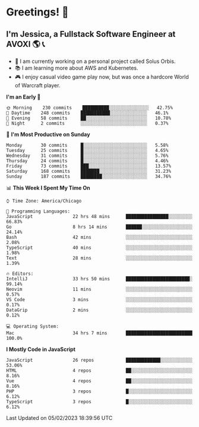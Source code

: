 # Greetings! 🧠

## I'm Jessica, a Fullstack Software Engineer at AVOXI 🌎 📞

- 🌟 I am currently working on a personal project called Solus Orbis.
- 📚 I am learning more about AWS and Kubernetes.
- 🎮 I enjoy casual video game play now, but was once a hardcore World of Warcraft player.

<!--START_SECTION:waka-->
**I'm an Early 🐤** 

```text
🌞 Morning    230 commits    ██████████░░░░░░░░░░░░░░░   42.75% 
🌆 Daytime    248 commits    ███████████░░░░░░░░░░░░░░   46.1% 
🌃 Evening    58 commits     ██░░░░░░░░░░░░░░░░░░░░░░░   10.78% 
🌙 Night      2 commits      ░░░░░░░░░░░░░░░░░░░░░░░░░   0.37%

```
📅 **I'm Most Productive on Sunday** 

```text
Monday       30 commits     █░░░░░░░░░░░░░░░░░░░░░░░░   5.58% 
Tuesday      25 commits     █░░░░░░░░░░░░░░░░░░░░░░░░   4.65% 
Wednesday    31 commits     █░░░░░░░░░░░░░░░░░░░░░░░░   5.76% 
Thursday     24 commits     █░░░░░░░░░░░░░░░░░░░░░░░░   4.46% 
Friday       73 commits     ███░░░░░░░░░░░░░░░░░░░░░░   13.57% 
Saturday     168 commits    ███████░░░░░░░░░░░░░░░░░░   31.23% 
Sunday       187 commits    ████████░░░░░░░░░░░░░░░░░   34.76%

```


📊 **This Week I Spent My Time On** 

```text
⌚︎ Time Zone: America/Chicago

💬 Programming Languages: 
JavaScript               22 hrs 48 mins      ████████████████░░░░░░░░░   66.83% 
Go                       8 hrs 14 mins       ██████░░░░░░░░░░░░░░░░░░░   24.14% 
Bash                     42 mins             ░░░░░░░░░░░░░░░░░░░░░░░░░   2.08% 
TypeScript               40 mins             ░░░░░░░░░░░░░░░░░░░░░░░░░   1.98% 
Text                     28 mins             ░░░░░░░░░░░░░░░░░░░░░░░░░   1.39%

🔥 Editors: 
IntelliJ                 33 hrs 50 mins      ████████████████████████░   99.14% 
Neovim                   11 mins             ░░░░░░░░░░░░░░░░░░░░░░░░░   0.57% 
VS Code                  3 mins              ░░░░░░░░░░░░░░░░░░░░░░░░░   0.17% 
DataGrip                 2 mins              ░░░░░░░░░░░░░░░░░░░░░░░░░   0.12%

💻 Operating System: 
Mac                      34 hrs 7 mins       █████████████████████████   100.0%

```

**I Mostly Code in JavaScript** 

```text
JavaScript               26 repos            █████████████░░░░░░░░░░░░   53.06% 
HTML                     4 repos             ██░░░░░░░░░░░░░░░░░░░░░░░   8.16% 
Vue                      4 repos             ██░░░░░░░░░░░░░░░░░░░░░░░   8.16% 
PHP                      3 repos             █░░░░░░░░░░░░░░░░░░░░░░░░   6.12% 
TypeScript               3 repos             █░░░░░░░░░░░░░░░░░░░░░░░░   6.12%

```



 Last Updated on 05/02/2023 18:39:56 UTC
<!--END_SECTION:waka-->

<!--
**jessikuh/jessikuh** is a ✨ _special_ ✨ repository because its `README.md` (this file) appears on your GitHub profile.

Here are some ideas to get you started:

- 🔭 I’m currently working on ...
- 🌱 I’m currently learning ...
- 👯 I’m looking to collaborate on ...
- 🤔 I’m looking for help with ...
- 💬 Ask me about ...
- 📫 How to reach me: ...
- 😄 Pronouns: ...
- ⚡ Fun fact: ...
-->
